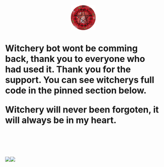 <!-- PROJECT LOGO -->
<br />
<p align="center">
    <img src="witcheryWonders PFP.png" alt="Logo" width="80" height="80">
  </a>
  <p align="center">
  </p>
</p>

<h1> Witchery bot wont be comming back, thank you to everyone who had used it. Thank you for the support. You can see witcherys full code in the pinned section below.


Witchery will never been forgoten, it will always be in my heart. 

<br/>

<img align="" height='130px' src="https://github-readme-stats.vercel.app/api?username=WITCH4242&hide_title=true&show_icons=true&include_all_commits=true&line_height=21&bg_color=0,EC6C6C,FFD479,FFFC79,73FA79&theme=graywhite" /><img align="" height='130px' src="https://github-readme-stats.vercel.app/api/top-langs/?username=WITCH4242&hide_title=true&layout=compact&bg_color=0,73FA79,73FDFF,7A81FF&theme=graywhite" />

<br/>


<!---
WITCH4242/WITCH4242 is a ✨ special ✨ repository because its `README.md` (this file) appears on your GitHub profile.
You can click the Preview link to take a look at your changes.
--->
